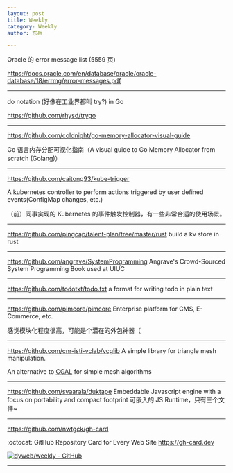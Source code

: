 ```yaml
---
layout: post
title: Weekly
category: Weekly
author: 东岳

---
```


Oracle 的 error message list (5559 页)

https://docs.oracle.com/en/database/oracle/oracle-database/18/errmg/error-messages.pdf

***

do notation (好像在工业界都叫 try?) in Go

https://github.com/rhysd/trygo

***

https://github.com/coldnight/go-memory-allocator-visual-guide


Go 语言内存分配可视化指南（A visual guide to Go Memory Allocator from scratch (Golang)）


***

https://github.com/caitong93/kube-trigger

A kubernetes controller to perform actions triggered by user defined events(ConfigMap changes, etc.)

（前）同事实现的 Kubernetes 的事件触发控制器，有一些非常合适的使用场景。

***

https://github.com/pingcap/talent-plan/tree/master/rust build a kv store in rust

***

https://github.com/angrave/SystemProgramming Angrave's Crowd-Sourced System Programming Book used at UIUC

***

https://github.com/todotxt/todo.txt a format for writing todo in plain text

***

https://github.com/pimcore/pimcore Enterprise platform for CMS, E-Commerce, etc.

感觉模块化程度很高，可能是个潜在的外包神器（

***

https://github.com/cnr-isti-vclab/vcglib A simple library for triangle mesh manipulation.

An alternative to [CGAL](https://github.com/CGAL/cgal) for simple mesh algorithms

***

https://github.com/svaarala/duktape Embeddable Javascript engine with a focus on portability and compact footprint
可嵌入的 JS Runtime，只有三个文件~

***

https://github.com/nwtgck/gh-card

:octocat: GitHub Repository Card for Every Web Site https://gh-card.dev

[![dyweb/weekly - GitHub](https://gh-card.dev/repos/dyweb/weekly.svg)](https://github.com/dyweb/weekly)

***


